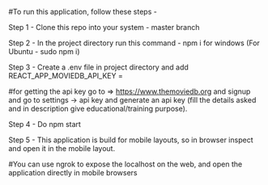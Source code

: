 #To run this application, follow these steps - 

Step 1 - Clone this repo into your system - master branch

Step 2 - In the project directory run this command - npm i for windows (For Ubuntu - sudo npm i)

Step 3 - Create a .env file in project directory and add REACT_APP_MOVIEDB_API_KEY = <YOUR MOVIEDB API KEY HERE>
  

#for getting the api key go to => https://www.themoviedb.org and signup and go to settings -> api key and generate an api key (fill the details asked and in description give educational/training purpose).
  

Step 4 - Do npm start
  
Step 5 - This application is build for mobile layouts, so in browser inspect and open it in the mobile layout.
  

#You can use ngrok to expose the localhost on the web, and open the application directly in mobile browsers
